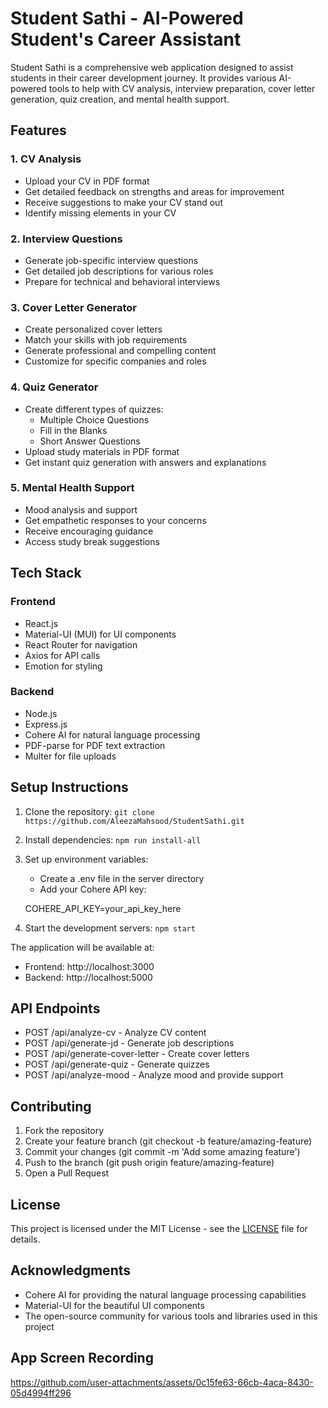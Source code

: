 # Student Sathi - AI-Powered Student's Career Assistant

Student Sathi is a comprehensive web application designed to assist students in their career development journey. It provides various AI-powered tools to help with CV analysis, interview preparation, cover letter generation, quiz creation, and mental health support.

## Features

### 1. CV Analysis
- Upload your CV in PDF format
- Get detailed feedback on strengths and areas for improvement
- Receive suggestions to make your CV stand out
- Identify missing elements in your CV

### 2. Interview Questions
- Generate job-specific interview questions
- Get detailed job descriptions for various roles
- Prepare for technical and behavioral interviews

### 3. Cover Letter Generator
- Create personalized cover letters
- Match your skills with job requirements
- Generate professional and compelling content
- Customize for specific companies and roles

### 4. Quiz Generator
- Create different types of quizzes:
  - Multiple Choice Questions
  - Fill in the Blanks
  - Short Answer Questions
- Upload study materials in PDF format
- Get instant quiz generation with answers and explanations

### 5. Mental Health Support
- Mood analysis and support
- Get empathetic responses to your concerns
- Receive encouraging guidance
- Access study break suggestions

## Tech Stack

### Frontend
- React.js
- Material-UI (MUI) for UI components
- React Router for navigation
- Axios for API calls
- Emotion for styling

### Backend
- Node.js
- Express.js
- Cohere AI for natural language processing
- PDF-parse for PDF text extraction
- Multer for file uploads

## Setup Instructions

1. Clone the repository:
`git clone https://github.com/AleezaMahsood/StudentSathi.git`

2. Install dependencies:
`npm run install-all`


3. Set up environment variables:
   - Create a .env file in the server directory
   - Add your Cohere API key:
   
   COHERE_API_KEY=your_api_key_here
   

4. Start the development servers:
`npm start`

The application will be available at:
- Frontend: http://localhost:3000
- Backend: http://localhost:5000

## API Endpoints

- POST /api/analyze-cv - Analyze CV content
- POST /api/generate-jd - Generate job descriptions
- POST /api/generate-cover-letter - Create cover letters
- POST /api/generate-quiz - Generate quizzes
- POST /api/analyze-mood - Analyze mood and provide support

## Contributing

1. Fork the repository
2. Create your feature branch (git checkout -b feature/amazing-feature)
3. Commit your changes (git commit -m 'Add some amazing feature')
4. Push to the branch (git push origin feature/amazing-feature)
5. Open a Pull Request

## License

This project is licensed under the MIT License - see the [LICENSE](LICENSE) file for details.

## Acknowledgments

- Cohere AI for providing the natural language processing capabilities
- Material-UI for the beautiful UI components
- The open-source community for various tools and libraries used in this project

## App Screen Recording
https://github.com/user-attachments/assets/0c15fe63-66cb-4aca-8430-05d4994ff296
